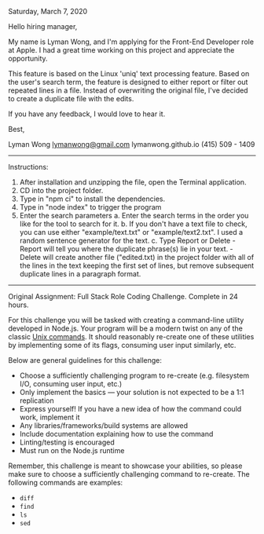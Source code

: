 Saturday, March 7, 2020

Hello hiring manager,

My name is Lyman Wong, and I'm applying for the Front-End Developer role at Apple. I had a great time working on this project and appreciate the opportunity.

This feature is based on the Linux 'uniq' text processing feature. Based on the user's search term, the feature is designed to either report or filter out repeated lines in a file. Instead of overwriting the original file, I've decided to create a duplicate file with the edits.

If you have any feedback, I would love to hear it.

Best,

Lyman Wong
lymanwong@gmail.com
lymanwong.github.io
(415) 509 - 1409

---

Instructions:
1. After installation and unzipping the file, open the Terminal application.
2. CD into the project folder.
3. Type in "npm ci" to install the dependencies.
4. Type in "node index" to trigger the program
5. Enter the search parameters
      a. Enter the search terms in the order you like for the tool to search for it.
      b. If you don't have a text file to check, you can use either "example/text.txt" or "example/text2.txt". I used a random sentence generator for the text.
      c. Type Report or Delete
         - Report will tell you where the duplicate phrase(s) lie in your text.
         - Delete will create another file ("edited.txt) in the project folder with all of the lines in the text keeping the first set of lines, but remove subsequent duplicate lines in a paragraph format.

---

Original Assignment:
Full Stack Role Coding Challenge. Complete in 24 hours.

For this challenge you will be tasked with creating a command-line utility
developed in Node.js. Your program will be a modern twist on any of the classic
[Unix commands](https://en.wikipedia.org/wiki/List_of_Unix_commands).
It should reasonably re-create one of these utilities by implementing some of its flags, consuming user input similarly, etc.

Below are general guidelines for this challenge:
- Choose a sufficiently challenging program to re-create (e.g. filesystem I/O, consuming user input, etc.)
- Only implement the basics — your solution is not expected to be a 1:1 replication
- Express yourself! If you have a new idea of how the command could work, implement it
- Any libraries/frameworks/build systems are allowed
- Include documentation explaining how to use the command
- Linting/testing is encouraged
- Must run on the Node.js runtime

Remember, this challenge is meant to showcase your abilities, so please make
sure to choose a sufficiently challenging command to re-create. The following
commands are examples:
- `diff`
- `find`
- `ls`
- `sed`